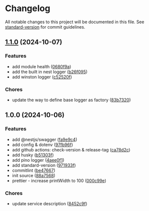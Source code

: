 # Changelog

All notable changes to this project will be documented in this file. See [standard-version](https://github.com/conventional-changelog/standard-version) for commit guidelines.

## [1.1.0](https://github.com/gknguyen/backend-node-service/compare/1.0.0...1.1.0) (2024-10-07)


### Features

* add module health ([0680f9a](https://github.com/gknguyen/backend-node-service/commit/0680f9a618c58ec715d85b624d2cb8bf053be364))
* add the built in nest logger ([b26f095](https://github.com/gknguyen/backend-node-service/commit/b26f095f50f07600c396198a95723f82183d1a09))
* add winston logger ([c52520f](https://github.com/gknguyen/backend-node-service/commit/c52520f89008ace19da3242cc7189fa0db1b9d5e))


### Chores

* update the way to define base logger as factory ([83b7320](https://github.com/gknguyen/backend-node-service/commit/83b73206a95473a943d49cfa2316973d59aebdfb))

## 1.0.0 (2024-10-06)


### Features

* add @nestjs/swagger ([fa9e9c4](https://github.com/gknguyen/backend-node-service/commit/fa9e9c4d69a60e00d08bbbc9e7cee78143f0499e))
* add config & dotenv ([97fb96f](https://github.com/gknguyen/backend-node-service/commit/97fb96f5e7254960c46c79407be649f6e659026a))
* add github actions: check-version & release-tag ([ca78d2c](https://github.com/gknguyen/backend-node-service/commit/ca78d2c77a69553e29f5fbf4359ef302617a69d2))
* add husky ([b51303f](https://github.com/gknguyen/backend-node-service/commit/b51303ff299931a4a9283e0f9d3209834a433208))
* add pino logger ([4aee0f1](https://github.com/gknguyen/backend-node-service/commit/4aee0f13fb19e7e3a93ea4351da4741c27acbb0e))
* add standard-version ([971933f](https://github.com/gknguyen/backend-node-service/commit/971933fc2c434ee55e81f1af5d98311f0f7dc1e6))
* commitlint ([be47667](https://github.com/gknguyen/backend-node-service/commit/be47667de5b647c64b25cb7397d443e72f2aacf1))
* init source ([88a7568](https://github.com/gknguyen/backend-node-service/commit/88a75688fcc48c62a35b7b5af17ae3f2e92d1ff0))
* prettier - increase printWidth to 100 ([000c99e](https://github.com/gknguyen/backend-node-service/commit/000c99ed53736392486dfafa9e359b553e774b8b))


### Chores

* update service description ([8452c9f](https://github.com/gknguyen/backend-node-service/commit/8452c9f46bee61f00f5de0a3c7c8e96cac2b43f4))
